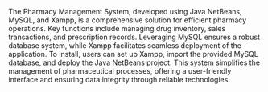 The Pharmacy Management System, developed using Java NetBeans, MySQL, and Xampp, is a comprehensive solution for efficient pharmacy operations. Key functions include managing drug inventory, sales transactions, and prescription records. Leveraging MySQL ensures a robust database system, while Xampp facilitates seamless deployment of the application. To install, users can set up Xampp, import the provided MySQL database, and deploy the Java NetBeans project. This system simplifies the management of pharmaceutical processes, offering a user-friendly interface and ensuring data integrity through reliable technologies.




